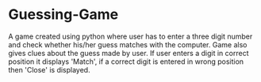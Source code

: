 # Guessing-Game
A game created using python where user has to enter a three digit number and check whether his/her guess matches with the computer. Game also gives clues about the guess made by user. If user enters a digit in correct position it displays 'Match', if a correct digit is entered in wrong position then 'Close' is displayed.
